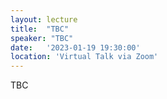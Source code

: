 ```yaml
---
layout: lecture
title:  "TBC"
speaker: "TBC"
date:   '2023-01-19 19:30:00'
location: 'Virtual Talk via Zoom'
---
```

TBC